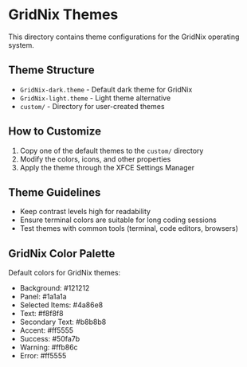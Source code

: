 # GridNix Themes

This directory contains theme configurations for the GridNix operating system.

## Theme Structure

- `GridNix-dark.theme` - Default dark theme for GridNix
- `GridNix-light.theme` - Light theme alternative
- `custom/` - Directory for user-created themes

## How to Customize

1. Copy one of the default themes to the `custom/` directory
2. Modify the colors, icons, and other properties
3. Apply the theme through the XFCE Settings Manager

## Theme Guidelines

- Keep contrast levels high for readability
- Ensure terminal colors are suitable for long coding sessions
- Test themes with common tools (terminal, code editors, browsers)

## GridNix Color Palette

Default colors for GridNix themes:

- Background: #121212
- Panel: #1a1a1a
- Selected Items: #4a86e8
- Text: #f8f8f8
- Secondary Text: #b8b8b8
- Accent: #ff5555
- Success: #50fa7b
- Warning: #ffb86c
- Error: #ff5555
